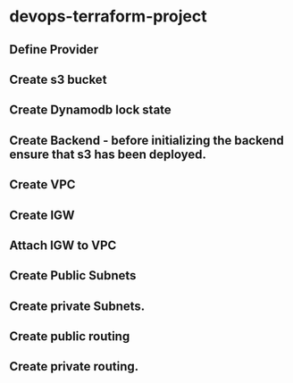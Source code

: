 # devops-terraform-project
## Define Provider
## Create s3 bucket
## Create Dynamodb lock state
## Create Backend - before initializing the backend ensure that s3 has been deployed.

## Create VPC 
## Create IGW
## Attach IGW to VPC

## Create Public Subnets
## Create private Subnets.

## Create public routing 
## Create private routing.

